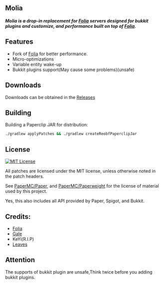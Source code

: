 ## Molia

<h5>Molia is a drop-in replacement for <a href="https://github.com/PaperMC/Folia">Folia</a> servers designed for bukkit plugins and customize, and performance built on top of <a href="https://github.com/PaperMC/Folia">Folia</a>.</h5>
</div>

## Features
- Fork of [Folia](https://github.com/PaperMC/Folia) for better performance.
- Micro-optimizations
- Variable entity wake-up
- Bukkit plugins support(May cause some problems)(unsafe)
  
## Downloads

Downloads can be obtained in the [Releases](https://github.com/Molia/Molia/releases)


## Building

Building a Paperclip JAR for distribution:

```bash
./gradlew applyPatches && ./gradlew createReobfPaperclipJar
```


## License
[![MIT License](https://img.shields.io/github/license/Era4FunMc/Molia?style=flat-square)](LICENSE)

All patches are licensed under the MIT license, unless otherwise noted in the patch headers.

See [PaperMC/Paper](https://github.com/PaperMC/Paper), and [PaperMC/Paperweight](https://github.com/PaperMC/paperweight) for the license of material used by this project.

Yes, this also includes all API provided by Paper, Spigot, and Bukkit.


Credits:
-------------
- [Folia](https://github.com/PaperMC/Folia)
- [Gale](https://github.com/GaleMC/Gale)
- KeYi(R.I.P)
- [Leaves](https://github.com/LeavesMC/Leaves)

## Attention
The supports of bukkit plugin are unsafe,Think twice before you adding bukkit plugins.
